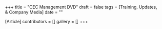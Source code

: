 +++
title = "CEC Management DVD"
draft = false
tags = [Training, Updates, & Company Media]
date = ""

[Article]
contributors = []
gallery = []
+++